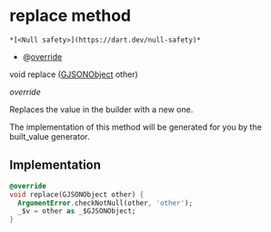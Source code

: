 


# replace method




    *[<Null safety>](https://dart.dev/null-safety)*



- @[override](https://api.flutter.dev/flutter/dart-core/override-constant.html)

void replace
([GJSONObject](../../third_party_yonomi_graphql_schema_schema.docs.schema.gql/GJSONObject-class.md) other)

_override_



<p>Replaces the value in the builder with a new one.</p>
<p>The implementation of this method will be generated for you by the
built_value generator.</p>



## Implementation

```dart
@override
void replace(GJSONObject other) {
  ArgumentError.checkNotNull(other, 'other');
  _$v = other as _$GJSONObject;
}
```







